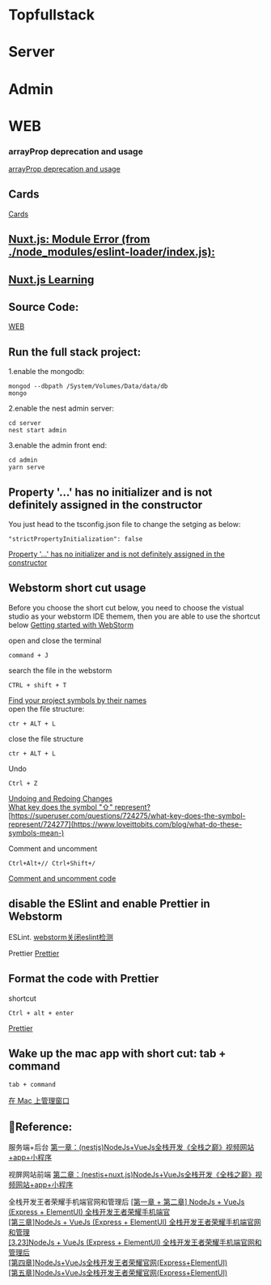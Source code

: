 # Topfullstack 

# Server

# Admin

# WEB


### arrayProp deprecation and usage 

[arrayProp deprecation and usage ](https://github.com/typegoose/typegoose/issues/318)  

## Cards

[Cards](https://vuetifyjs.com/en/components/cards/)

## [Nuxt.js: Module Error (from ./node_modules/eslint-loader/index.js):](https://stackoverflow.com/questions/52571675/nuxt-js-module-error-from-node-modules-eslint-loader-index-js)

## [Nuxt.js Learning](https://gist.github.com/GlennOu66304/f9ec2e361e3f16f2eb7e048618a9c649) 

## Source Code:

[WEB](https://github.com/GlennOu66304/web)

## Run the full stack project:
1.enable the mongodb:
```
mongod --dbpath /System/Volumes/Data/data/db
mongo
```
2.enable the nest admin server:
```
cd server
nest start admin
```
3.enable the admin front end:
```
cd admin
yarn serve
```
## Property '...' has no initializer and is not definitely assigned in the constructor
You just head to the tsconfig.json  file to change the setging as below:
```
"strictPropertyInitialization": false
```

[Property '...' has no initializer and is not definitely assigned in the constructor](https://stackoverflow.com/questions/49699067/property-has-no-initializer-and-is-not-definitely-assigned-in-the-construc)

## Webstorm short cut usage 

Before you choose the short cut below, you need to choose the vistual studio as your webstorm IDE themem, then you are able to use the shortcut below
[Getting started with WebStorm](https://www.jetbrains.com/help/webstorm/getting-started-with-webstorm.html?keymap=primary_visual_studio)   

open and close the terminal 
```
command + J
```
search the file in the webstorm
```
CTRL + shift + T
```
[Find your project symbols by their names](https://www.jetbrains.com/help/webstorm/getting-started-with-webstorm.html?keymap=primary_visual_studio#ws_getting_started_find_your_way_through_find_symbol_by_name)  
open the file structure:

```
ctr + ALT + L
```
close the file structure
```
ctr + ALT + L
```
Undo
```
Ctrl + Z
```
[Undoing and Redoing Changes](https://www.jetbrains.com/help/mps/undoing-and-redoing-changes.html)  
[What key does the symbol "⇧" represent?](https://superuser.com/questions/724275/what-key-does-the-symbol-represent/724277)   
[https://superuser.com/questions/724275/what-key-does-the-symbol-represent/724277](https://www.loveittobits.com/blog/what-do-these-symbols-mean-)   

Comment and uncomment
```
Ctrl+Alt+// Ctrl+Shift+/
```
[Comment and uncomment code](https://www.jetbrains.com/help/resharper/Coding_Assistance__Comment_Uncomment_Code.html?keymap=vs)  

## disable the ESlint and enable Prettier in Webstorm

ESLint. 
[webstorm关闭eslint检测](https://blog.csdn.net/fuck487/article/details/84147778)

Prettier
[Prettier](https://www.jetbrains.com/help/webstorm/prettier.html?keymap=primary_visual_studio)  

## Format the code with Prettier
shortcut
```
Ctrl + alt + enter
```
[Prettier](https://www.jetbrains.com/help/webstorm/prettier.html?keymap=primary_visual_studio)   

## Wake up the mac app with short cut: tab + command

```
tab + command
```

[在 Mac 上管理窗口](https://support.apple.com/zh-cn/guide/mac-help/mchlp2469/mac)

## Reference:
服务端+后台
[第一章：(nestjs)NodeJs+VueJs全栈开发《全栈之巅》视频网站+app+小程序](https://www.bilibili.com/video/BV18E41127N4?p=2)

视屏网站前端
[第二章：(nestjs+nuxt.js)NodeJs+VueJs全栈开发《全栈之巅》视频网站+app+小程序](https://www.bilibili.com/video/BV1cJ411Y744?p=4&spm_id_from=pageDriver)   

全栈开发王者荣耀手机端官网和管理后
[[第一章 + 第二章] NodeJs + VueJs (Express + ElementUI) 全栈开发王者荣耀手机端官](https://www.bilibili.com/video/BV1A4411Y7fi)   
[[第三章]NodeJs + VueJs (Express + ElementUI) 全栈开发王者荣耀手机端官网和管理](https://www.bilibili.com/video/BV1S4411W79F)    
[[3.23]NodeJs + VueJs (Express + ElementUI) 全栈开发王者荣耀手机端官网和管理后](https://www.bilibili.com/video/BV1j4411c7Ai)    
[[第四章]NodeJs+VueJs全栈开发王者荣耀官网(Express+ElementUI)](https://www.bilibili.com/video/BV18t411L7Lg)    
[[第五章]NodeJs+VueJs全栈开发王者荣耀官网(Express+ElementUI)](https://www.bilibili.com/video/BV17t411N7kQ)


